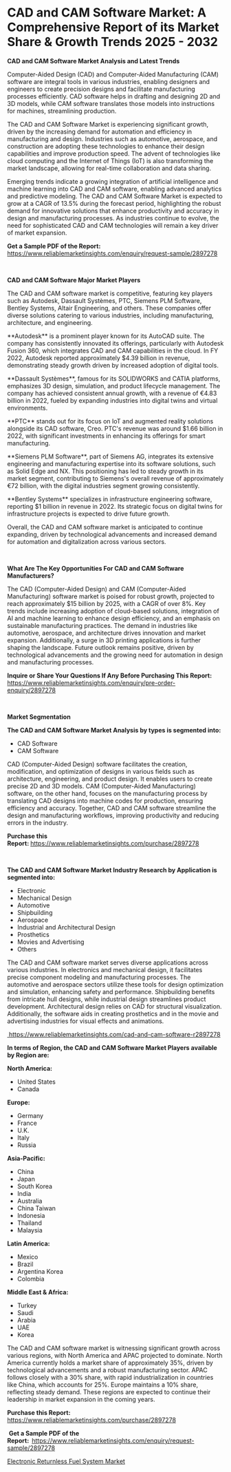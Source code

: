 <p><h1>CAD and CAM Software Market: A Comprehensive Report of its Market Share & Growth Trends 2025 - 2032</h1></p><p><strong>CAD and CAM Software Market Analysis and Latest Trends</strong></p>
<p><p>Computer-Aided Design (CAD) and Computer-Aided Manufacturing (CAM) software are integral tools in various industries, enabling designers and engineers to create precision designs and facilitate manufacturing processes efficiently. CAD software helps in drafting and designing 2D and 3D models, while CAM software translates those models into instructions for machines, streamlining production.</p><p>The CAD and CAM Software Market is experiencing significant growth, driven by the increasing demand for automation and efficiency in manufacturing and design. Industries such as automotive, aerospace, and construction are adopting these technologies to enhance their design capabilities and improve production speed. The advent of technologies like cloud computing and the Internet of Things (IoT) is also transforming the market landscape, allowing for real-time collaboration and data sharing.</p><p>Emerging trends indicate a growing integration of artificial intelligence and machine learning into CAD and CAM software, enabling advanced analytics and predictive modeling. The CAD and CAM Software Market is expected to grow at a CAGR of 13.5% during the forecast period, highlighting the robust demand for innovative solutions that enhance productivity and accuracy in design and manufacturing processes. As industries continue to evolve, the need for sophisticated CAD and CAM technologies will remain a key driver of market expansion.</p></p>
<p><strong>Get a Sample PDF of the Report:&nbsp;</strong> <a href="https://www.reliablemarketinsights.com/enquiry/request-sample/2897278?utm_campaign=3215&utm_medium=2&utm_source=Github&utm_content=ia&utm_term=15032025&utm_id=cad-and-cam-software">https://www.reliablemarketinsights.com/enquiry/request-sample/2897278</a></p>
<p>&nbsp;</p>
<p><strong>CAD and CAM Software Major Market Players</strong></p>
<p><p>The CAD and CAM software market is competitive, featuring key players such as Autodesk, Dassault Systèmes, PTC, Siemens PLM Software, Bentley Systems, Altair Engineering, and others. These companies offer diverse solutions catering to various industries, including manufacturing, architecture, and engineering.</p><p>**Autodesk** is a prominent player known for its AutoCAD suite. The company has consistently innovated its offerings, particularly with Autodesk Fusion 360, which integrates CAD and CAM capabilities in the cloud. In FY 2022, Autodesk reported approximately $4.39 billion in revenue, demonstrating steady growth driven by increased adoption of digital tools.</p><p>**Dassault Systèmes**, famous for its SOLIDWORKS and CATIA platforms, emphasizes 3D design, simulation, and product lifecycle management. The company has achieved consistent annual growth, with a revenue of €4.83 billion in 2022, fueled by expanding industries into digital twins and virtual environments.</p><p>**PTC** stands out for its focus on IoT and augmented reality solutions alongside its CAD software, Creo. PTC's revenue was around $1.66 billion in 2022, with significant investments in enhancing its offerings for smart manufacturing.</p><p>**Siemens PLM Software**, part of Siemens AG, integrates its extensive engineering and manufacturing expertise into its software solutions, such as Solid Edge and NX. This positioning has led to steady growth in its market segment, contributing to Siemens's overall revenue of approximately €72 billion, with the digital industries segment growing consistently.</p><p>**Bentley Systems** specializes in infrastructure engineering software, reporting $1 billion in revenue in 2022. Its strategic focus on digital twins for infrastructure projects is expected to drive future growth.</p><p>Overall, the CAD and CAM software market is anticipated to continue expanding, driven by technological advancements and increased demand for automation and digitalization across various sectors.</p></p>
<p>&nbsp;</p>
<p><strong>What Are The Key Opportunities For CAD and CAM Software Manufacturers?</strong></p>
<p><p>The CAD (Computer-Aided Design) and CAM (Computer-Aided Manufacturing) software market is poised for robust growth, projected to reach approximately $15 billion by 2025, with a CAGR of over 8%. Key trends include increasing adoption of cloud-based solutions, integration of AI and machine learning to enhance design efficiency, and an emphasis on sustainable manufacturing practices. The demand in industries like automotive, aerospace, and architecture drives innovation and market expansion. Additionally, a surge in 3D printing applications is further shaping the landscape. Future outlook remains positive, driven by technological advancements and the growing need for automation in design and manufacturing processes.</p></p>
<p><strong>Inquire or Share Your Questions If Any Before Purchasing This Report:</strong> <a href="https://www.reliablemarketinsights.com/enquiry/pre-order-enquiry/2897278?utm_campaign=3215&utm_medium=2&utm_source=Github&utm_content=ia&utm_term=15032025&utm_id=cad-and-cam-software">https://www.reliablemarketinsights.com/enquiry/pre-order-enquiry/2897278</a></p>
<p>&nbsp;</p>
<p><strong>Market Segmentation</strong></p>
<p><strong>The CAD and CAM Software Market Analysis by types is segmented into:</strong></p>
<p><ul><li>CAD Software</li><li>CAM Software</li></ul></p>
<p><p>CAD (Computer-Aided Design) software facilitates the creation, modification, and optimization of designs in various fields such as architecture, engineering, and product design. It enables users to create precise 2D and 3D models. CAM (Computer-Aided Manufacturing) software, on the other hand, focuses on the manufacturing process by translating CAD designs into machine codes for production, ensuring efficiency and accuracy. Together, CAD and CAM software streamline the design and manufacturing workflows, improving productivity and reducing errors in the industry.</p></p>
<p><strong>Purchase this Report:&nbsp;</strong><a href="https://www.reliablemarketinsights.com/purchase/2897278?utm_campaign=3215&utm_medium=2&utm_source=Github&utm_content=ia&utm_term=15032025&utm_id=cad-and-cam-software">https://www.reliablemarketinsights.com/purchase/2897278</a></p>
<p>&nbsp;</p>
<p><strong>The CAD and CAM Software Market Industry Research by Application is segmented into:</strong></p>
<p><ul><li>Electronic</li><li>Mechanical Design</li><li>Automotive</li><li>Shipbuilding</li><li>Aerospace</li><li>Industrial and Architectural Design</li><li>Prosthetics</li><li>Movies and Advertising</li><li>Others</li></ul></p>
<p><p>The CAD and CAM software market serves diverse applications across various industries. In electronics and mechanical design, it facilitates precise component modeling and manufacturing processes. The automotive and aerospace sectors utilize these tools for design optimization and simulation, enhancing safety and performance. Shipbuilding benefits from intricate hull designs, while industrial design streamlines product development. Architectural design relies on CAD for structural visualization. Additionally, the software aids in creating prosthetics and in the movie and advertising industries for visual effects and animations.</p></p>
<p><a href="https://www.reliablemarketinsights.com/cad-and-cam-software-r2897278?utm_campaign=3215&utm_medium=2&utm_source=Github&utm_content=ia&utm_term=15032025&utm_id=cad-and-cam-software">&nbsp;https://www.reliablemarketinsights.com/cad-and-cam-software-r2897278</a></p>
<p><strong>In terms of Region, the CAD and CAM Software Market Players available by Region are:</strong></p>
<p>
    <p> <strong> North America: </strong>
        <ul>
            <li>United States</li>
            <li>Canada</li>
        </ul>
        </p> 
    <p> <strong> Europe: </strong>
        <ul>
            <li>Germany</li>
            <li>France</li>
            <li>U.K.</li>
            <li>Italy</li>
            <li>Russia</li>
        </ul>
        </p> 
    <p> <strong> Asia-Pacific: </strong>
        <ul>
            <li>China</li>
            <li>Japan</li>
            <li>South Korea</li>
            <li>India</li>
            <li>Australia</li>
            <li>China Taiwan</li>
            <li>Indonesia</li>
            <li>Thailand</li>
            <li>Malaysia</li>
        </ul>
        </p> 
    <p> <strong> Latin America: </strong>
        <ul>
            <li>Mexico</li>
            <li>Brazil</li>
            <li>Argentina Korea</li>
            <li>Colombia</li>
        </ul>
        </p> 
    <p> <strong> Middle East & Africa: </strong>
        <ul>
            <li>Turkey</li>
            <li>Saudi</li>
            <li>Arabia</li>
            <li>UAE</li>
            <li>Korea</li>
        </ul>
    </p>
    </p>
<p><p>The CAD and CAM software market is witnessing significant growth across various regions, with North America and APAC projected to dominate. North America currently holds a market share of approximately 35%, driven by technological advancements and a robust manufacturing sector. APAC follows closely with a 30% share, with rapid industrialization in countries like China, which accounts for 25%. Europe maintains a 10% share, reflecting steady demand. These regions are expected to continue their leadership in market expansion in the coming years.</p></p>
<p><strong>Purchase this Report: </strong><a href="https://www.reliablemarketinsights.com/purchase/2897278?utm_campaign=3215&utm_medium=2&utm_source=Github&utm_content=ia&utm_term=15032025&utm_id=cad-and-cam-software">https://www.reliablemarketinsights.com/purchase/2897278</a></p>
<p>&nbsp;<strong>Get a Sample PDF of the Report:&nbsp;&nbsp;</strong><a href="https://www.reliablemarketinsights.com/enquiry/request-sample/2897278?utm_campaign=3215&utm_medium=2&utm_source=Github&utm_content=ia&utm_term=15032025&utm_id=cad-and-cam-software">https://www.reliablemarketinsights.com/enquiry/request-sample/2897278</a></p>
<p><strong></strong></p>
<p><p><a href="https://github.com/tashipmhuiri/Market-Research-Report-List-1/blob/main/electronic-returnless-fuel-system-market.md?utm_campaign=3215&utm_medium=2&utm_source=Github&utm_content=ia&utm_term=15032025&utm_id=cad-and-cam-software">Electronic Returnless Fuel System Market</a></p></p>